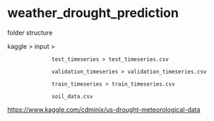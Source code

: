 # weather_drought_prediction

folder structure

kaggle > input > 

                  test_timeseries > test_timeseries.csv
                  
                  validation_timeseries > validation_timeseries.csv
                  
                  train_timeseries > train_timeseries.csv
                  
                  soil_data.csv


https://www.kaggle.com/cdminix/us-drought-meteorological-data

